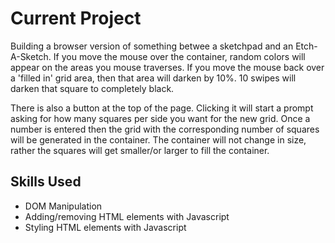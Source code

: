 # Current Project
Building a browser version of something betwee a sketchpad and an Etch-A-Sketch.  If you move the mouse over the container, random colors will appear on the areas you mouse traverses.  If you move the mouse back over a 'filled in' grid area, then that area will darken by 10%.  10 swipes will darken that square to completely black.

There is also a button at the top of the page. Clicking it will start a prompt asking for how many squares per side you want for the new grid.  Once a number is entered then the grid with the corresponding number of squares will be generated in the container. The container will not change in size, rather the squares will get smaller/or larger to fill the container.

## Skills Used
* DOM Manipulation
* Adding/removing HTML elements with Javascript
* Styling HTML elements with Javascript
